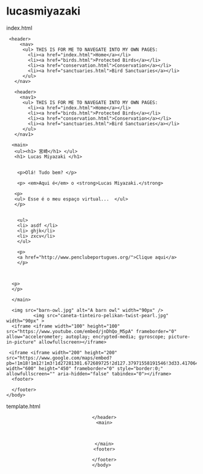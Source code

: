 # lucasmiyazaki


index.html 




<!DOCTYPE html>
<html>
	<head>
		<title>Lucas Miyazaki - olá </title>
		<link type="text/css" rel="stylesheet" href="styles.css"/>
		<meta charset="utf-8"/>
	</head>
	<body>
	  
	 <header> 
	     <nav>
          <ul> THIS IS FOR ME TO NAVEGATE INTO MY OWN PAGES: 
            <li><a href="index.html">Home</a></li>
            <li><a href="birds.html">Protected Birds</a></li>
            <li><a href="conservation.html">Conservation</a></li>
            <li><a href="sanctuaries.html">Bird Sanctuaries</a></li>
          </ul>
       </nav>
   </header>
	  
	   <header> 
	     <nav1>
          <ul> THIS IS FOR ME TO NAVEGATE INTO MY OWN PAGES: 
            <li><a href="index.html">Home</a></li>
            <li><a href="birds.html">Protected Birds</a></li>
            <li><a href="conservation.html">Conservation</a></li>
            <li><a href="sanctuaries.html">Bird Sanctuaries</a></li>
          </ul>
       </nav1>
   </header>
	  
	  
	  
	 
	  
	  <main>
	   <ul><h1> 宮崎</h1> </ul>
	   <h1> Lucas Miyazaki </h1>
	  
	    
	    <p>Olá! Tudo bem? </p>
	    
	    <p> <em>Aqui é</em> o <strong>Lucas Miyazaki.</strong> 
	    
	   <p> 
	   <ul> Esse é o meu espaço virtual...  </ul>
	   </p>
	    

	    <ul> 
	    <li> asdf </li>
	    <li> ghjk</li>
	    <li> zxcv</li>
	    </ul>
	    
	    <p>	    
	    <a href="http://www.penclubeportugues.org/">Clique aqui</a>
	    </p>
	  
	 

	  <p> 
	  </p>
	  
	  </main>
	  
	  <img src="barn-owl.jpg" alt="A barn owl" width="90px" />
	 		  <img src="caneta-tinteiro-pelikan-twist-pearl.jpg" width="90px" > 
	  <iframe <iframe width="100" height="100" src="https://www.youtube.com/embed/jnDhQo_M5pA" frameborder="0" allow="accelerometer; autoplay; encrypted-media; gyroscope; picture-in-picture" allowfullscreen></iframe>
	 
	 <iframe <iframe width="200" height="200" src="https://www.google.com/maps/embed?pb=!1m18!1m12!1m3!1d27281301.672689725!2d127.37971558191546!3d33.41706444904262!2m3!1f0!2f0!3f0!3m2!1i1024!2i768!4f13.1!3m3!1m2!1s0x34674e0fd77f192f%3A0xf54275d47c665244!2sJapan!5e0!3m2!1sen!2sbr!4v1593386306867!5m2!1sen!2sbr" width="600" height="450" frameborder="0" style="border:0;" allowfullscreen="" aria-hidden="false" tabindex="0"></iframe>
	  <footer>
	    
	  </footer>
	</body>
</html>











































template.html


<!DOCTYPE html>
<html>
	<head>
		<title>Blank Page</title>
		<link type="text/css" rel="stylesheet" href="styles.css"/>
		<meta charset="utf-8"/>
	</head>
	<body>
	  <header>
	    
	  </header>
	  <main>
	    
	    
	    
	  </main>
	  <footer>
	    
	  </footer>
	</body>
</html>








